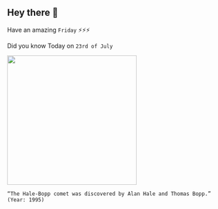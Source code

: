## Hey there 👋
Have an amazing `Friday` ⚡⚡⚡

Did you know Today on `23rd of July`
 
 [<img src="https://image4.slideserve.com/771498/slide2-l.jpg" width="300" />](https://en.wikipedia.org/wiki/Comet_Hale%E2%80%93Bopp) 
 ```
“The Hale-Bopp comet was discovered by Alan Hale and Thomas Bopp.” (Year: 1995)
```
